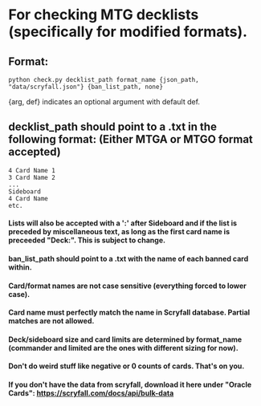# For checking MTG decklists (specifically for modified formats).

## Format:
```python check.py decklist_path format_name {json_path, "data/scryfall.json"} {ban_list_path, none}```

{arg, def} indicates an optional argument with default def.

## decklist_path should point to a .txt in the following format: (Either MTGA or MTGO format accepted)
```
4 Card Name 1
3 Card Name 2
...
Sideboard
4 Card Name
etc.
```

#### Lists will also be accepted with a ':' after Sideboard and if the list is preceded by miscellaneous text, as long as the first card name is preceeded "Deck:". This is subject to change.

#### ban_list_path should point to a .txt with the name of each banned card within.

#### Card/format names are not case sensitive (everything forced to lower case).

#### Card name must perfectly match the name in Scryfall database. Partial matches are not allowed.

#### Deck/sideboard size and card limits are determined by format_name (commander and limited are the ones with different sizing for now).

#### Don't do weird stuff like negative or 0 counts of cards. That's on you.

#### If you don't have the data from scryfall, download it here under "Oracle Cards": https://scryfall.com/docs/api/bulk-data
